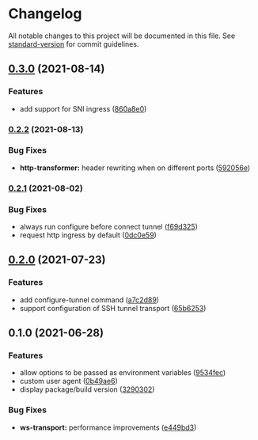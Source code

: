 # Changelog

All notable changes to this project will be documented in this file. See [standard-version](https://github.com/conventional-changelog/standard-version) for commit guidelines.

## [0.3.0](https://github.com/exposr/exposr-cli/compare/v0.2.2...v0.3.0) (2021-08-14)


### Features

* add support for SNI ingress ([860a8e0](https://github.com/exposr/exposr-cli/commit/860a8e0866074dd436bad9aef14ff342fd8567f4))

### [0.2.2](https://github.com/exposr/exposr-cli/compare/v0.2.1...v0.2.2) (2021-08-13)


### Bug Fixes

* **http-transformer:** header rewriting when on different ports ([592056e](https://github.com/exposr/exposr-cli/commit/592056e77fedabdaa6af772195f847df464cbb83))

### [0.2.1](https://github.com/exposr/exposr-cli/compare/v0.2.0...v0.2.1) (2021-08-02)


### Bug Fixes

* always run configure before connect tunnel ([f69d325](https://github.com/exposr/exposr-cli/commit/f69d32528f8573d7a8b8f62d52179043e2f4d54c))
* request http ingress by default ([0dc0e59](https://github.com/exposr/exposr-cli/commit/0dc0e59ea5106dcfbfd94c6afdbbae07a39c142a))

## [0.2.0](https://github.com/exposr/exposr-cli/compare/v0.1.0...v0.2.0) (2021-07-23)


### Features

* add configure-tunnel command ([a7c2d89](https://github.com/exposr/exposr-cli/commit/a7c2d8937b4530a8f8351bc106e49c3401ad4ba2))
* support configuration of SSH tunnel transport ([65b6253](https://github.com/exposr/exposr-cli/commit/65b6253ffc70d37a498f49b619f30ed4627187f4))

## 0.1.0 (2021-06-28)


### Features

* allow options to be passed as environment variables ([9534fec](https://github.com/exposr/exposr-cli/commit/9534fec6d15fd705004345e09e309172d2767f82))
* custom user agent ([0b49ae6](https://github.com/exposr/exposr-cli/commit/0b49ae60a222d7b91c73c9975cdfd747772221da))
* display package/build version ([3290302](https://github.com/exposr/exposr-cli/commit/3290302a35f1cb27cf41f98f31b19abad263315b))


### Bug Fixes

* **ws-transport:** performance improvements ([e449bd3](https://github.com/exposr/exposr-cli/commit/e449bd3e7117e57b7878be971131e07c0ebbcba9))
